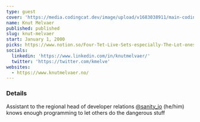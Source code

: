 ```yaml
---
type: guest
cover: 'https://media.codingcat.dev/image/upload/v1683038911/main-codingcatdev-photo/podcast-guest/kmelve'
name: Knut Melvaer
published: published
slug: knut-melvaer
start: January 1, 2000
picks: https://www.notion.so/Four-Tet-Live-Sets-especially-The-Lot-ones-5f8ef3f6e1084da4a7cca530c3a85f51, https://www.notion.so/BETTER-9c1a81aa2da7407fbf74d59cef3ade74, https://www.notion.so/fig-autocomplete-for-terminals-181b642352b0403a94dfc44a649d31c2
socials:
  linkedin: 'https://www.linkedin.com/in/knutmelvaer/'
  twitter: 'https://twitter.com/kmelve'
websites:
  - https://www.knutmelvaer.no/
---
```


### Details

Assistant to the regional head of developer relations [@sanity_io](https://twitter.com/sanity_io) (he/him) knows enough programming to let others do the dangerous stuff
